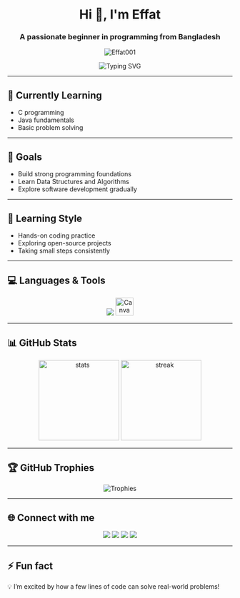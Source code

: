 <h1 align="center">Hi 👋, I'm Effat</h1>
<h3 align="center">A passionate beginner in programming from Bangladesh</h3>

<!-- Profile Views -->
<p align="center">
  <img src="https://komarev.com/ghpvc/?username=Effat001&label=Profile%20views&color=0e75b6&style=flat" alt="Effat001" />
</p>

<!-- Typing Effect -->
<p align="center">
  <img src="https://readme-typing-svg.herokuapp.com?font=Fira+Code&weight=600&size=22&pause=1000&color=4C8EDA&center=true&vCenter=true&width=600&lines=Learning+Programming;Exploring+DSA;Love+Problem+Solving;Open+Source+Enthusiast" alt="Typing SVG" />
</p>

---

## 🌱 Currently Learning
- C programming  
- Java fundamentals  
- Basic problem solving  

---

## 🎯 Goals
- Build strong programming foundations  
- Learn Data Structures and Algorithms  
- Explore software development gradually  

---

## 🧠 Learning Style
- Hands-on coding practice  
- Exploring open-source projects  
- Taking small steps consistently  

---

## 💻 Languages & Tools
<p align="center">
  <img src="https://skillicons.dev/icons?i=c,java,html,github,vscode,idea" />
  <img src="https://cdn.worldvectorlogo.com/logos/canva-1.svg" width="40" height="40" alt="Canva"/>
</p>




---

## 📊 GitHub Stats
<p align="center">
  <img src="https://github-readme-stats.vercel.app/api?username=Effat001&show_icons=true&theme=tokyonight" alt="stats" height="180"/>
  <img src="https://github-readme-streak-stats.herokuapp.com/?user=Effat001&theme=tokyonight" alt="streak" height="180"/>
</p>

---

## 🏆 GitHub Trophies
<p align="center">
  <img src="https://github-profile-trophy.vercel.app/?username=Effat001&theme=tokyonight&row=1&column=6" alt="Trophies" />
</p>

---

## 🌐 Connect with me
<p align="center">
  <a href="https://facebook.com/your_facebook" target="blank"><img src="https://img.shields.io/badge/Facebook-%231877F2.svg?&style=for-the-badge&logo=facebook&logoColor=white" /></a>
  <a href="https://instagram.com/your_instagram" target="blank"><img src="https://img.shields.io/badge/Instagram-%23E4405F.svg?&style=for-the-badge&logo=instagram&logoColor=white" /></a>
  <a href="https://linkedin.com/in/your_linkedin" target="blank"><img src="https://img.shields.io/badge/LinkedIn-%230077B5.svg?&style=for-the-badge&logo=linkedin&logoColor=white" /></a>
  <a href="mailto:your_email@gmail.com"><img src="https://img.shields.io/badge/Gmail-D14836.svg?&style=for-the-badge&logo=gmail&logoColor=white" /></a>
</p>

---

## ⚡ Fun fact
💡 I’m excited by how a few lines of code can solve real-world problems!
